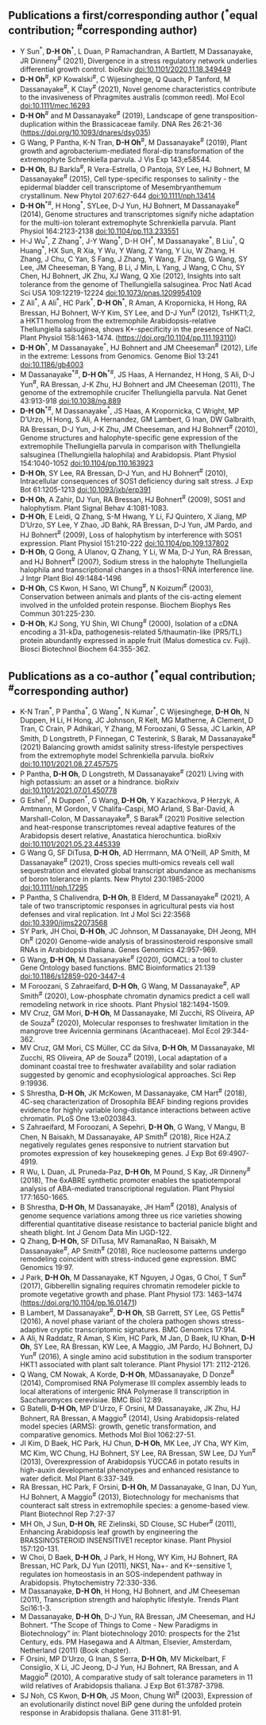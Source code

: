 ## Publications a first/corresponding author (<sup>\*</sup>equal contribution; <sup>#</sup>corresponding author)
- Y Sun<sup>\*</sup>, **D-H Oh**<sup>\*</sup>, L Duan, P Ramachandran, A Bartlett, M Dassanayake, JR Dinneny<sup>#</sup> (2021), Divergence in a stress regulatory network underlies differential growth control. bioRxiv [doi:10.1101/2020.11.18.349449](https://doi.org/10.1101/2020.11.18.349449)
- **D-H Oh**<sup>#</sup>, KP Kowalski<sup>#</sup>, C Wijesinghege, Q Quach, P Tanford, M Dassanayake<sup>#</sup>, K Clay<sup>#</sup> (2021),  Novel genome characteristics contribute to the invasiveness of Phragmites australis (common reed). Mol Ecol  [doi:10.1111/mec.16293](https://doi.org/10.1111/mec.16293) 
- **D-H Oh**<sup>#</sup> and M Dassanayake<sup>#</sup> (2019), Landscape of gene transposition-duplication within the Brassicaceae family. DNA Res 26:21-36 (https://doi.org/10.1093/dnares/dsy035)
- G Wang, P Pantha, K-N Tran, **D-H Oh**<sup>#</sup>, M Dassanayake<sup>#</sup> (2019), Plant growth and agrobacterium-mediated floral-dip transformation of the extremophyte Schrenkiella parvula. J Vis Exp 143;e58544.
- **D-H Oh**, BJ Barkla<sup>#</sup>, R Vera-Estrella, O Pantoja, SY Lee, HJ Bohnert, M Dassanayake<sup>#</sup> (2015), Cell type-specific responses to salinity - the epidermal bladder cell transcriptome of Mesembryanthemum crystallinum. New Phytol 207:627-644 [doi:10.1111/nph.13414](https://doi.org/10.1111/nph.13414)
- **D-H Oh**<sup>\*</sup><sup>#</sup>, H Hong<sup>\*</sup>, SYLee, D-J Yun, HJ Bohnert, M Dassanayake<sup>#</sup> (2014), Genome structures and transcriptomes signify niche adaptation for the multi-ion tolerant extremophyte Schrenkiella parvula. Plant Physiol 164:2123-2138 [doi:10.1104/pp.113.233551](https://doi.org/10.1104/pp.113.233551)
- H-J Wu<sup>\*</sup>, Z Zhang<sup>\*</sup>, J-Y Wang<sup>\*</sup>, D-H OH<sup>\*</sup>, M Dassanayake<sup>\*</sup>, B Liu<sup>\*</sup>, Q Huang<sup>\*</sup>, HX Sun, R Xia, Y Wu, Y Wang, Z Yang, Y Liu, W Zhang, H Zhang, J Chu, C Yan, S Fang, J Zhang, Y Wang, F Zhang, G Wang, SY Lee, JM Cheeseman, B Yang, B Li, J Min, L Yang, J Wang, C Chu, SY Chen, HJ Bohnert, JK Zhu, XJ Wang, Q Xie (2012), Insights into salt tolerance from the genome of Thellungiella salsuginea. Proc Natl Acad Sci USA 109:12219-12224 [doi:10.1073/pnas.1209954109](https://doi.org/10.1073/pnas.1209954109)
- Z Ali<sup>\*</sup>, A Ali<sup>\*</sup>, HC Park<sup>\*</sup>, **D-H Oh**<sup>\*</sup>, R Aman, A Kropornicka, H Hong, RA Bressan, HJ Bohnert, W-Y Kim, SY Lee, and D-J Yun<sup>#</sup> (2012), TsHKT1;2, a HKT1 homolog from the extremophile Arabidopsis-relative Thellungiella salsuginea, shows K+-specificity in the presence of NaCl. Plant Physiol 158:1463-1474. (https://doi.org/10.1104/pp.111.193110)
- **D-H Oh**<sup>\*</sup>, M Dassanayake<sup>\*</sup>, HJ Bohnert and JM Cheeseman<sup>#</sup> (2012), Life in the extreme: Lessons from Genomics. Genome Biol 13:241 [doi:10.1186/gb4003](https://doi.org/10.1186/gb4003)
- M Dassanayake<sup>\*</sup><sup>#</sup>, **D-H Oh**<sup>\*</sup><sup>#</sup>, JS Haas, A Hernandez, H Hong, S Ali, D-J Yun<sup>#</sup>, RA Bressan, J-K Zhu, HJ Bohnert and JM Cheeseman (2011), The genome of the extremophile crucifer Thellungiella parvula. Nat Genet 43:913-918 [doi:10.1038/ng.889](https://doi.org/10.1038/ng.889)
- **D-H Oh**<sup>\*</sup><sup>#</sup>, M Dassanayake<sup>\*</sup>, JS Haas, A Kropornicka, C Wright, MP D’Urzo, H Hong, S Ali, A Hernandez, GM Lambert, G Inan, DW Galbraith, RA Bressan, D-J Yun, J-K Zhu, JM Cheeseman, and HJ Bohnert<sup>#</sup> (2010), Genome structures and halophyte-specific gene expression of the extremophile Thellungiella parvula in comparison with Thellungiella salsuginea (Thellungiella halophila) and Arabidopsis. Plant Physiol 154:1040-1052 [doi:10.1104/pp.110.163923](https://doi.org/10.1104/pp.110.163923)
- **D-H Oh**, SY Lee, RA Bressan, D-J Yun, and HJ Bohnert<sup>#</sup> (2010), Intracellular consequences of SOS1 deficiency during salt stress. J Exp Bot 61:1205-1213 [doi:10.1093/jxb/erp391](https://doi.org/10.1093/jxb/erp391)
- **D-H Oh**, A Zahir, DJ Yun, RA Bressan, HJ Bohnert<sup>#</sup> (2009), SOS1 and halophytism. Plant Signal Behav 4:1081-1083.
- **D-H Oh**, E Leidi, Q Zhang, S-M Hwang, Y Li, FJ Quintero, X Jiang, MP D’Urzo, SY Lee, Y Zhao, JD Bahk, RA Bressan, D-J Yun, JM Pardo, and HJ Bohnert<sup>#</sup> (2009), Loss of halophytism by interference with SOS1 expression. Plant Physiol 151:210-222 [doi:10.1104/pp.109.137802](https://doi.org/10.1104/pp.109.137802)
- **D-H Oh**, Q Gong, A Ulanov, Q Zhang, Y Li, W Ma, D-J Yun, RA Bressan, and HJ Bohnert<sup>#</sup> (2007), Sodium stress in the halophyte Thellungiella halophila and transcriptional changes in a thsos1-RNA interference line. J Intgr Plant Biol 49:1484-1496
- **D-H Oh**, CS Kwon, H Sano, WI Chung<sup>#</sup>, N Koizumi<sup>#</sup> (2003), Conservation between animals and plants of the cis-acting element involved in the unfolded protein response. Biochem Biophys Res Commun 301:225-230.
- **D-H Oh**, KJ Song, YU Shin, WI Chung<sup>#</sup> (2000), Isolation of a cDNA encoding a 31-kDa, pathogenesis-related 5/thaumatin-like (PR5/TL) protein abundantly expressed in apple fruit (Malus domestica cv. Fuji). Biosci Biotechnol Biochem 64:355-362.

## Publications as a co-author (<sup>\*</sup>equal contribution; <sup>#</sup>corresponding author)
- K-N Tran<sup>\*</sup>, P Pantha<sup>\*</sup>, G Wang<sup>\*</sup>, N Kumar<sup>\*</sup>, C Wijesinghege, **D-H Oh**, N Duppen, H Li, H Hong, JC Johnson, R Kelt, MG Matherne, A Clement, D Tran, C Crain, P Adhikari, Y Zhang, M Foroozani, G Sessa, JC Larkin, AP Smith, D Longstreth, P Finnegan, C Testerink, S Barak, M Dassanayake<sup>#</sup> (2021) Balancing growth amidst salinity stress-lifestyle perspectives from the extremophyte model Schrenkiella parvula. bioRxiv [doi:10.1101/2021.08.27.457575](https://doi.org/10.1101/2021.08.27.457575)
- P Pantha, **D-H Oh**, D Longstreth, M Dassanayake<sup>#</sup> (2021) Living with high potassium: an asset or a hindrance. bioRxiv [doi:10.1101/2021.07.01.450778](https://doi.org/10.1101/2021.07.01.450778)
- G Eshel<sup>\*</sup>, N Duppen<sup>\*</sup>, G Wang, **D-H Oh**, Y Kazachkova, P Herzyk, A Amtmann, M Gordon, V Chalifa-Caspi, MO Arland, S Bar-David, A Marshall-Colon, M Dassanayake<sup>#</sup>, S Barak<sup>#</sup> (2021) Positive selection and heat-response transcriptomes reveal adaptive features of the Arabidopsis desert relative, Anastatica hierochuntica. bioRxiv [doi:10.1101/2021.05.23.445339](https://doi.org/10.1101/2021.05.23.445339)
- G Wang G, SF DiTusa, **D-H Oh**, AD Herrmann, MA O’Neill, AP Smith, M Dassanayake<sup>#</sup> (2021), Cross species multi‐omics reveals cell wall sequestration and elevated global transcript abundance as mechanisms of boron tolerance in plants. New Phytol 230:1985-2000 [doi:10.1111/nph.17295](https://doi.org/10.1111/nph.17295)
- P Pantha, S Chalivendra, **D-H Oh**, B Elderd, M Dassanayake<sup>#</sup> (2021), A tale of two transcriptomic responses in agricultural pests via host defenses and viral replication. Int J Mol Sci 22:3568 [doi:10.3390/ijms22073568](https://doi.org/10.3390/ijms22073568)
- SY Park, JH Choi, **D-H Oh**, JC Johnson, M Dassanayake, DH Jeong, MH Oh<sup>#</sup> (2020) Genome-wide analysis of brassinosteroid responsive small RNAs in Arabidopsis thaliana. Genes Genomics 42:957-969.
- G Wang, **D-H Oh**, M Dassanayake<sup>#</sup> (2020), GOMCL: a tool to cluster Gene Ontology based functions. BMC Bioinformatics 21:139 [doi:10.1186/s12859-020-3447-4](https://doi.org/10.1186/s12859-020-3447-4)
- M Foroozani, S Zahraeifard, **D-H Oh**, G Wang, M Dassanayake<sup>#</sup>, AP Smith<sup>#</sup> (2020), Low-phosphate chromatin dynamics predict a cell wall remodeling network in rice shoots. Plant Physiol 182:1494-1509.
- MV Cruz, GM Mori, **D-H Oh**, M Dassanayake, MI Zucchi, RS Oliveira, AP de Souza<sup>#</sup> (2020), Molecular responses to freshwater limitation in the mangrove tree Avicennia germinans (Acanthaceae). Mol Ecol 29:344-362.
- MV Cruz, GM Mori, CS Müller, CC da Silva, **D-H Oh**, M Dassanayake, MI Zucchi, RS Oliveira, AP de Souza<sup>#</sup> (2019), Local adaptation of a dominant coastal tree to freshwater availability and solar radiation suggested by genomic and ecophysiological approaches. Sci Rep 9:19936.
- S Shrestha, **D-H Oh**, JK McKowen, M Dassanayake, CM Hart<sup>#</sup> (2018), 4C-seq characterization of Drosophila BEAF binding regions provides evidence for highly variable long-distance interactions between active chromatin. PLoS One 13:e0203843.
- S Zahraeifard, M Foroozani, A Sepehri, **D-H Oh**, G Wang, V Mangu, B Chen, N Baisakh, M Dassanayake, AP Smith<sup>#</sup> (2018), Rice H2A.Z negatively regulates genes responsive to nutrient starvation but promotes expression of key housekeeping genes. J Exp Bot 69:4907-4919.
- R Wu, L Duan, JL Pruneda-Paz, **D-H Oh**, M Pound, S Kay, JR Dinneny<sup>#</sup> (2018), The 6xABRE synthetic promoter enables the spatiotemporal analysis of ABA-mediated transcriptional regulation. Plant Physiol 177:1650-1665.
- B Shrestha, **D-H Oh**, M Dassanayake, JH Ham<sup>#</sup> (2018), Analysis of genome sequence variations among three us rice varieties showing differential quantitative disease resistance to bacterial panicle blight and sheath blight. Int J Genom Data Min IJGD-122.
- Q Zhang, **D-H Oh**, SF DiTusa, MV RamanaRao, N Baisakh, M Dassanayake<sup>#</sup>, AP Smith<sup>#</sup> (2018), Rice nucleosome patterns undergo remodeling coincident with stress-induced gene expression. BMC Genomics 19:97.
- J Park, **D-H Oh**, M Dassanayake, KT Nguyen, J Ogas, G Choi, T Sun<sup>#</sup> (2017), Gibberellin signaling requires chromatin remodeler pickle to promote vegetative growth and phase. Plant Physiol 173: 1463–1474 (https://doi.org/10.1104/pp.16.01471)
- B Lambert, M Dassanayake<sup>#</sup>, **D-H Oh**, SB Garrett, SY Lee, GS Pettis<sup>#</sup> (2016), A novel phase variant of the cholera pathogen shows stress-adaptive cryptic transcriptomic signatures. BMC Genomics 17:914.
- A Ali, N Raddatz, R Aman, S Kim, HC Park, M Jan, D Baek, IU Khan, **D-H Oh**, SY Lee, RA Bressan, KW Lee, A Maggio, JM Pardo, HJ Bohnert, DJ Yun<sup>#</sup> (2016), A single amino acid substitution in the sodium transporter HKT1 associated with plant salt tolerance. Plant Physiol 171: 2112-2126.
- Q Wang, CM Nowak, A Korde, **D-H Oh**, MDassanayake, D Donze<sup>#</sup> (2014), Compromised RNA Polymerase III complex assembly leads to local alterations of intergenic RNA Polymerase II transcription in Saccharomyces cerevisiae. BMC Biol 12:89.
- G Batelli, **D-H Oh**, MP D'Urzo, F Orsini, M Dassanayake, JK Zhu, HJ Bohnert, RA Bressan, A Maggio<sup>#</sup> (2014), Using Arabidopsis-related model species (ARMS): growth, genetic transformation, and comparative genomics. Methods Mol Biol 1062:27-51.
- JI Kim, D Baek, HC Park, HJ Chun, **D-H Oh**, MK Lee, JY Cha, WY Kim, MC Kim, WC Chung, HJ Bohnert, SY Lee, RA Bressan, SW Lee, DJ Yun<sup>#</sup> (2013), Overexpression of Arabidopsis YUCCA6 in potato results in high-auxin developmental phenotypes and enhanced resistance to water deficit. Mol Plant 6:337-349.
- RA Bressan, HC Park, F Orsini, **D-H Oh**, M Dassanayake, G Inan, DJ Yun, HJ Bohnert, A Maggio<sup>#</sup> (2013), Biotechnology for mechanisms that counteract salt stress in extremophile species: a genome-based view. Plant Biotechnol Rep 7:27-37
- MH Oh, J Sun, **D-H Oh**, RE Zielinski, SD Clouse, SC Huber<sup>#</sup> (2011), Enhancing Arabidopsis leaf growth by engineering the BRASSINOSTEROID INSENSITIVE1 receptor kinase. Plant Physiol 157:120-131.
- W Choi, D Baek, **D-H Oh**, J Park, H Hong, WY Kim, HJ Bohnert, RA Bressan, HC Park, DJ Yun (2011), NKS1, Na+- and K+-sensitive 1, regulates ion homeostasis in an SOS-independent pathway in Arabidopsis. Phytochemistry 72:330-336.
- M Dassanayake, **D-H Oh**, H Hong, HJ Bohnert, and JM Cheeseman (2011), Transcription strength and halophytic lifestyle. Trends Plant Sci16:1-3.
- M Dassanayake, **D-H Oh**, D-J Yun, RA Bressan, JM Cheeseman, and HJ Bohnert. “The Scope of Things to Come - New Paradigms in Biotechnology” in: Plant biotechnology 2010: prospects for the 21st Century, eds. PM Hasegawa and A Altman, Elsevier, Amsterdam, Netherland (2011) (Book chapter).
- F Orsini, MP D’Urzo, G Inan, S Serra, **D-H Oh**, MV Mickelbart, F Consiglio, X Li, JC Jeong, D-J Yun, HJ Bohnert, RA Bressan, and A Maggio<sup>#</sup> (2010), A comparative study of salt tolerance parameters in 11 wild relatives of Arabidopsis thaliana. J Exp Bot 61:3787-3798.
- SJ Noh, CS Kwon, **D-H Oh**, JS Moon, Chung WI<sup>#</sup> (2003), Expression of an evolutionarily distinct novel BiP gene during the unfolded protein response in Arabidopsis thaliana. Gene 311:81-91.

